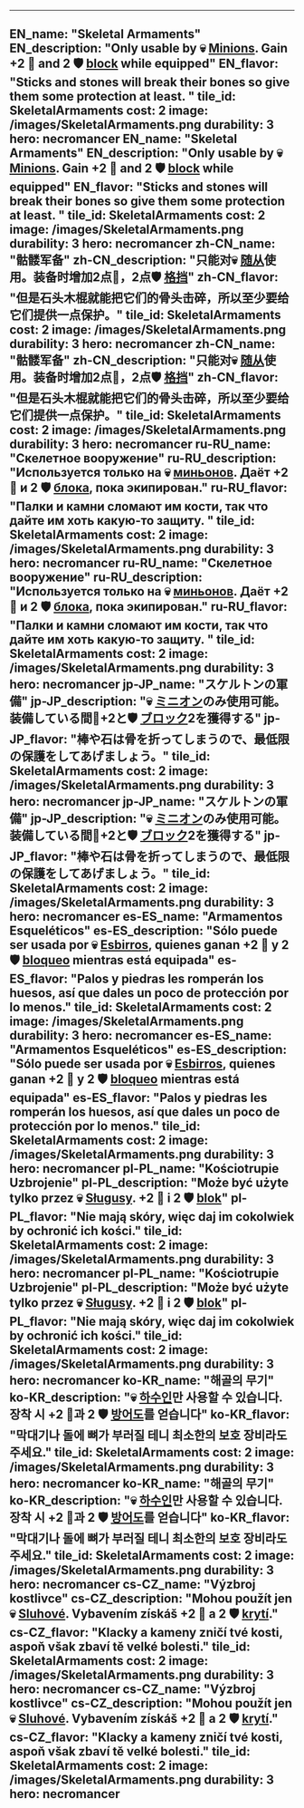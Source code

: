 ---

EN_name: "Skeletal Armaments"
EN_description: "Only usable by 💀 <u>Minions</u>. Gain +2 🔸 and 2 🛡️️ <u>block</u> while equipped"
EN_flavor: "Sticks and stones will break their bones so give them some protection at least. "
tile_id: SkeletalArmaments
cost: 2
image: /images/SkeletalArmaments.png
durability: 3
hero: necromancer
EN_name: "Skeletal Armaments"
EN_description: "Only usable by 💀 <u>Minions</u>. Gain +2 🔸 and 2 🛡️️ <u>block</u> while equipped"
EN_flavor: "Sticks and stones will break their bones so give them some protection at least. "
tile_id: SkeletalArmaments
cost: 2
image: /images/SkeletalArmaments.png
durability: 3
hero: necromancer
zh-CN_name: "骷髅军备"
zh-CN_description: "只能对💀 <u>随从</u>使用。装备时增加2点🔸，2点🛡️️ <u>格挡</u>"
zh-CN_flavor: "但是石头木棍就能把它们的骨头击碎，所以至少要给它们提供一点保护。"
tile_id: SkeletalArmaments
cost: 2
image: /images/SkeletalArmaments.png
durability: 3
hero: necromancer
zh-CN_name: "骷髅军备"
zh-CN_description: "只能对💀 <u>随从</u>使用。装备时增加2点🔸，2点🛡️️ <u>格挡</u>"
zh-CN_flavor: "但是石头木棍就能把它们的骨头击碎，所以至少要给它们提供一点保护。"
tile_id: SkeletalArmaments
cost: 2
image: /images/SkeletalArmaments.png
durability: 3
hero: necromancer
ru-RU_name: "Скелетное вооружение"
ru-RU_description: "Используется только на 💀 <u>миньонов</u>. Даёт +2 🔸 и 2 🛡️️ <u>блока</u>, пока экипирован."
ru-RU_flavor: "Палки и камни сломают им кости, так что дайте им хоть какую-то защиту. "
tile_id: SkeletalArmaments
cost: 2
image: /images/SkeletalArmaments.png
durability: 3
hero: necromancer
ru-RU_name: "Скелетное вооружение"
ru-RU_description: "Используется только на 💀 <u>миньонов</u>. Даёт +2 🔸 и 2 🛡️️ <u>блока</u>, пока экипирован."
ru-RU_flavor: "Палки и камни сломают им кости, так что дайте им хоть какую-то защиту. "
tile_id: SkeletalArmaments
cost: 2
image: /images/SkeletalArmaments.png
durability: 3
hero: necromancer
jp-JP_name: "スケルトンの軍備"
jp-JP_description: "💀 <u>ミニオン</u>のみ使用可能。装備している間🔸+2と🛡️️ <u>ブロック</u>2を獲得する"
jp-JP_flavor: "棒や石は骨を折ってしまうので、最低限の保護をしてあげましょう。"
tile_id: SkeletalArmaments
cost: 2
image: /images/SkeletalArmaments.png
durability: 3
hero: necromancer
jp-JP_name: "スケルトンの軍備"
jp-JP_description: "💀 <u>ミニオン</u>のみ使用可能。装備している間🔸+2と🛡️️ <u>ブロック</u>2を獲得する"
jp-JP_flavor: "棒や石は骨を折ってしまうので、最低限の保護をしてあげましょう。"
tile_id: SkeletalArmaments
cost: 2
image: /images/SkeletalArmaments.png
durability: 3
hero: necromancer
es-ES_name: "Armamentos Esqueléticos"
es-ES_description: "Sólo puede ser usada por 💀 <u>Esbirros</u>, quienes ganan +2 🔸 y 2 🛡️️ <u>bloqueo</u> mientras está equipada"
es-ES_flavor: "Palos y piedras les romperán los huesos, así que dales un poco de protección por lo menos."
tile_id: SkeletalArmaments
cost: 2
image: /images/SkeletalArmaments.png
durability: 3
hero: necromancer
es-ES_name: "Armamentos Esqueléticos"
es-ES_description: "Sólo puede ser usada por 💀 <u>Esbirros</u>, quienes ganan +2 🔸 y 2 🛡️️ <u>bloqueo</u> mientras está equipada"
es-ES_flavor: "Palos y piedras les romperán los huesos, así que dales un poco de protección por lo menos."
tile_id: SkeletalArmaments
cost: 2
image: /images/SkeletalArmaments.png
durability: 3
hero: necromancer
pl-PL_name: "Kościotrupie Uzbrojenie"
pl-PL_description: "Może być użyte tylko przez 💀 <u>Sługusy</u>. +2 🔸 i 2 🛡️️ <u>blok</u>"
pl-PL_flavor: "Nie mają skóry, więc daj im cokolwiek by ochronić ich kości."
tile_id: SkeletalArmaments
cost: 2
image: /images/SkeletalArmaments.png
durability: 3
hero: necromancer
pl-PL_name: "Kościotrupie Uzbrojenie"
pl-PL_description: "Może być użyte tylko przez 💀 <u>Sługusy</u>. +2 🔸 i 2 🛡️️ <u>blok</u>"
pl-PL_flavor: "Nie mają skóry, więc daj im cokolwiek by ochronić ich kości."
tile_id: SkeletalArmaments
cost: 2
image: /images/SkeletalArmaments.png
durability: 3
hero: necromancer
ko-KR_name: "해골의 무기"
ko-KR_description: "💀 <u>하수인</u>만 사용할 수 있습니다. 장착 시 +2 🔸과 2 🛡️️ <u>방어도</u>를 얻습니다"
ko-KR_flavor: "막대기나 돌에 뼈가 부러질 테니 최소한의 보호 장비라도 주세요."
tile_id: SkeletalArmaments
cost: 2
image: /images/SkeletalArmaments.png
durability: 3
hero: necromancer
ko-KR_name: "해골의 무기"
ko-KR_description: "💀 <u>하수인</u>만 사용할 수 있습니다. 장착 시 +2 🔸과 2 🛡️️ <u>방어도</u>를 얻습니다"
ko-KR_flavor: "막대기나 돌에 뼈가 부러질 테니 최소한의 보호 장비라도 주세요."
tile_id: SkeletalArmaments
cost: 2
image: /images/SkeletalArmaments.png
durability: 3
hero: necromancer
cs-CZ_name: "Výzbroj kostlivce"
cs-CZ_description: "Mohou použít jen 💀 <u>Sluhové</u>. Vybavením získáš +2 🔸 a 2 🛡️️ <u>krytí</u>."
cs-CZ_flavor: "Klacky a kameny zničí tvé kosti, aspoň však zbaví tě velké bolesti."
tile_id: SkeletalArmaments
cost: 2
image: /images/SkeletalArmaments.png
durability: 3
hero: necromancer
cs-CZ_name: "Výzbroj kostlivce"
cs-CZ_description: "Mohou použít jen 💀 <u>Sluhové</u>. Vybavením získáš +2 🔸 a 2 🛡️️ <u>krytí</u>."
cs-CZ_flavor: "Klacky a kameny zničí tvé kosti, aspoň však zbaví tě velké bolesti."
tile_id: SkeletalArmaments
cost: 2
image: /images/SkeletalArmaments.png
durability: 3
hero: necromancer
---